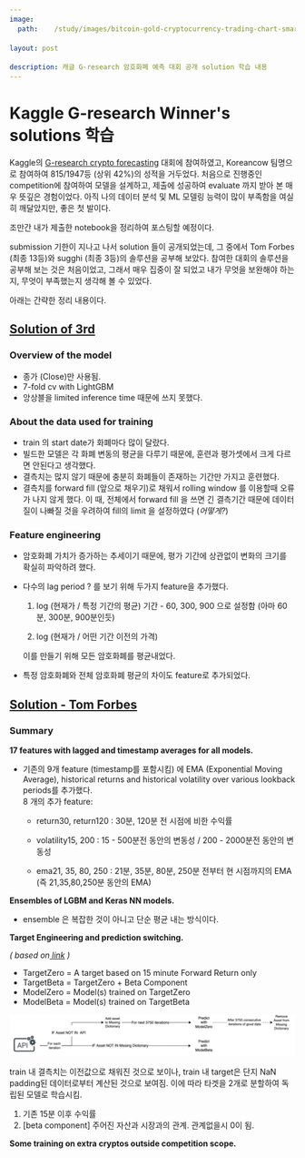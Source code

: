 ```yaml
---
image:
  path:    /study/images/bitcoin-gold-cryptocurrency-trading-chart-smartphone-close-up-183385019.jpeg

layout: post

description: 캐글 G-research 암호화폐 예측 대회 공개 solution 학습 내용
---
```


# Kaggle G-research Winner's solutions 학습

Kaggle의 [G-research crypto forecasting](https://www.kaggle.com/competitions/g-research-crypto-forecasting) 대회에 참여하였고, Koreancow 팀명으로 참여하여 815/1947등 (상위 42%)의 성적을 거두었다. 처음으로 진행중인 competition에 참여하여 모델을 설계하고, 제출에 성공하여 evaluate 까지 받아 본 매우 뜻깊은 경험이었다. 아직 나의 데이터 분석 및 ML 모델링 능력이 많이 부족함을 여실히 깨달았지만, 좋은 첫 발이다. 

조만간 내가 제출한 notebook을 정리하여 포스팅할 예정이다.

submission 기한이 지나고 나서 solution 들이 공개되었는데, 그 중에서 Tom Forbes (최종 13등)와 sugghi (최종 3등)의 솔루션을 공부해 보았다. 참여한 대회의 솔루션을 공부해 보는 것은 처음이었고, 그래서 매우 집중이 잘 되었고 내가 무엇을 보완해야 하는지, 무엇이 부족했는지 생각해 볼 수 있었다.

아래는 간략한 정리 내용이다. 



## [Solution of 3rd](https://www.kaggle.com/competitions/g-research-crypto-forecasting/discussion/323703)



### Overview of the model

- 종가 (Close)만 사용됨.
- 7-fold cv with LightGBM
- 앙상블을 limited inference time 때문에 쓰지 못했다. 

### About the data used for training

- train 의 start date가 화폐마다 많이 달랐다.
- 빌드한 모델은 각 화폐 변동의 평균을 다루기 때문에, 훈련과 평가셋에서 크게 다르면 안된다고 생각했다.
- 결측치는 많지 않기 때문에 충분히 화폐들이 존재하는 기간만 가지고 훈련했다.
- 결측치를 forward fill (앞으로 채우기)로 채워서 rolling window 를 이용할때 오류가 나지 않게 했다. 이 때, 전체에서 forward fill 을 쓰면 긴 결측기간 때문에 데이터 질이 나빠질 것을 우려하여 fill의 limit 을 설정하였다 (*어떻게?*) 

### Feature engineering

- 암호화폐 가치가 증가하는 추세이기 때문에, 평가 기간에 상관없이 변화의 크기를 확실히 파악하려 했다.

- 다수의 lag period ? 를 보기 위해 두가지 feature을 추가했다. 

  1. log (현재가 / 특정 기간의 평균)
     기간 - 60, 300, 900 으로 설정함 (아마 60분, 300분, 900분인듯)

  2. log (현재가 / 어떤 기간 이전의 가격)

  이를 만들기 위해 모든 암호화폐를 평균내었다.

- 특정 암호화폐와 전체 암호화폐 평균의 차이도 feature로 추가되었다. 

  

## [Solution - Tom Forbes](https://www.kaggle.com/code/tomforbes/1st-place-6-weeks-in-final-submission)

### Summary

**17 features with lagged and timestamp averages for all models.**

- 기존의 9개 feature (timestamp를 포함시킴) 에 EMA (Exponential Moving Average), historical returns and historical volatility over various lookback periods를 추가했다.  
  8 개의 추가 feature: 

  - return30, return120 : 30분, 120분 전 시점에 비한 수익률
  - volatility15, 200 : 15 - 500분전 동안의 변동성 / 200 - 2000분전 동안의 변동성

  - ema21, 35, 80, 250 : 21분, 35분, 80분, 250분 전부터 현 시점까지의 EMA (즉 21,35,80,250분 동안의 EMA)

**Ensembles of LGBM and Keras NN models.** 

- ensemble 은 복잡한 것이 아니고 단순 평균 내는 방식이다. 

**Target Engineering and prediction switching.**

*( based on[ link](https://www.kaggle.com/code/gengdaiziwang/are-we-training-models-on-an-inaccurate-target/notebook) )* 

- TargetZero = A target based on 15 minute Forward Return only
- TargetBeta = TargetZero + Beta Component
- ModelZero = Model(s) trained on TargetZero
- ModelBeta = Model(s) trained on TargetBeta

![image](../images/gresearch_solution.png)

train 내 결측치는 이전값으로 채워진 것으로 보이나, train 내 target은 단지 NaN padding된 데이터로부터 계산된 것으로 보여짐. 이에 따라 타겟을 2개로 분할하여 독립된 모델로 학습시킴.

1. 기존 15분 이후 수익률
2. [beta component] 주어진 자산과 시장과의 관계. 관계없을시 0이 됨.

**Some training on extra cryptos outside competition scope.**